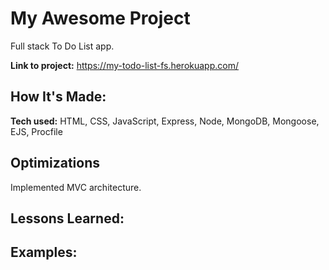 # My Awesome Project

Full stack To Do List app.

**Link to project:** https://my-todo-list-fs.herokuapp.com/

## How It's Made:

**Tech used:** HTML, CSS, JavaScript, Express, Node, MongoDB, Mongoose, EJS, Procfile

## Optimizations

Implemented MVC architecture.

## Lessons Learned:

## Examples:
